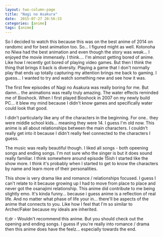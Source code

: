 ```yaml
---
layout: two-column-page 
title: "Nagi no Asakura"
date:  2015-07-27 20:56:33
categories: [anime]
tags: [anime]
---
```

So I decided to watch this because this was on the best anime of 2014 on randomc and for best animation too. So... I figured might as well. Kotonoha no Niwa had the best animation and even though the story was weak... I enjoyed the movie immensely. I think.... I'm almost getting bored of anime. Like how I recently got bored of playing video games. But then I think the thing that brings it back is diversity. Playing a game that I don't normally play that ends up totally capturing my attention brings me back to gaming. I guess... I wanted to try and watch something new and see how it was.

The first few episodes of Nagi no Asakura was really boring for me. But damn... the animations was really truly amazing. The water effects reminded me of Bioshock. When I first played Bioshock in 2007 on my newly build PC... it blew my mind because I didn't know games and specifically water could look that good.

I didn't particularly like any of the characters in the beginning. For one.. they were middle school kids... meaning they were 14. I guess I'm old now. This anime is all about relationships between the main characters. I couldn't really get into it because I didn't really feel connected to the characters I guess.

The music was really beautiful though. I liked all songs - both opeening songs and ending songs. I'm not sure who the singer is but it does sound really familiar. I think somewhere around episode 15ish I started like the show more. I think it's probably when I started to get to know the characters by name and learn more of their personalities.

This show is very drama like and romance / relationships focused. I guess I can't relate to it because growing up I had to move from place to place and never got the osanajimi relationship. This anime did contribute to me being slightly emo. It's kinda funny... because i guess anime is a reflection of real life. And no matter what phase of life your in... there'll be aspects of the anime that connects to you. Like how I feel that I'm so similar to Archer/Faker because my ideals are inherited.

tl;dr - Wouldn't recommend this anime. But you should check out the opening and ending songs. I guess if you're really into romance / drama then this anime does have the feelz... especially towards the end.
